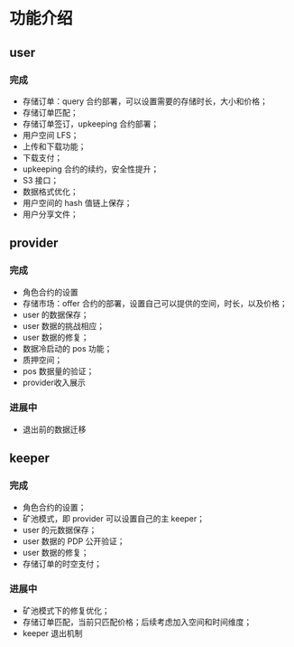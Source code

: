 # 功能介绍

## user

### 完成

- 存储订单：query 合约部署，可以设置需要的存储时长，大小和价格；
- 存储订单匹配；
- 存储订单签订，upkeeping 合约部署；
- 用户空间 LFS；
- 上传和下载功能；
- 下载支付；
- upkeeping 合约的续约，安全性提升；
- S3 接口；
- 数据格式优化；
- 用户空间的 hash 值链上保存；
- 用户分享文件；

## provider

### 完成

- 角色合约的设置
- 存储市场：offer 合约的部署，设置自己可以提供的空间，时长，以及价格；
- user 的数据保存；
- user 数据的挑战相应；
- user 数据的修复；
- 数据冷启动的 pos 功能；
- 质押空间；
- pos 数据量的验证；
- provider收入展示

### 进展中

- 退出前的数据迁移

## keeper

### 完成

- 角色合约的设置；
- 矿池模式，即 provider 可以设置自己的主 keeper；
- user 的元数据保存；
- user 数据的 PDP 公开验证；
- user 数据的修复；
- 存储订单的时空支付；

### 进展中

- 矿池模式下的修复优化；
- 存储订单匹配，当前只匹配价格；后续考虑加入空间和时间维度；
- keeper 退出机制

